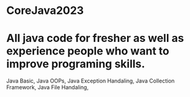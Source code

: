 # CoreJava2023
# All java code for fresher as well as experience people who want to improve programing skills. #
Java Basic,
Java OOPs,
Java Exception Handaling,
Java Collection Framework,
Java File Handaling,
